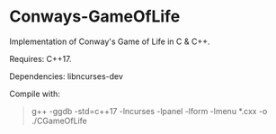 # Conways-GameOfLife
Implementation of Conway's Game of Life in C &amp; C++.

Requires: C++17.

Dependencies: libncurses-dev

Compile with:

> g++ -ggdb -std=c++17 -lncurses -lpanel -lform -lmenu *.cxx -o ./CGameOfLife
